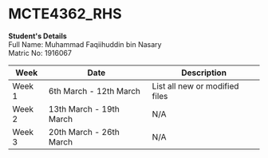 # MCTE4362_RHS
**Student's Details** <br />
Full Name: Muhammad Faqiihuddin bin Nasary <br />
Matric No: 1916067 <br />

| Week | Date| Description |
| --- | --- | --- |
| Week 1  | 6th March - 12th March | List all new or modified files |
| Week 2  | 13th March - 19th March | N/A |
| Week 3  | 20th March - 26th March | N/A |

